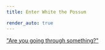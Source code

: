```yaml
---
title: Enter White the Possum

render_auto: true
---
```


["Are you going through something?"](/moreramble/26)
